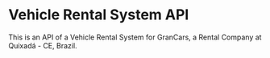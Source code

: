 # Vehicle Rental System API

This is an API of a Vehicle Rental System for GranCars, a Rental Company at Quixadá - CE, Brazil.
